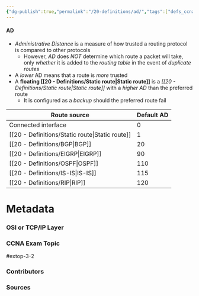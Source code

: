 ```yaml
---
{"dg-publish":true,"permalink":"/20-definitions/ad/","tags":["defs_ccna"]}
---
```


#### AD
- *Administrative Distance* is a measure of how trusted a routing protocol is compared to other protocols
	- However, *AD* does *NOT* determine which route a packet will take, only *whether* it is added to the *routing table* in the event of *duplicate routes*
- A *lower* AD means that a route is *more* trusted
- A **floating [[20 - Definitions/Static route\|Static route]]** is a *[[20 - Definitions/Static route\|Static route]]* with a *higher AD* than the preferred route
	- It is configured as a *backup* should the preferred route fail


| Route source        | Default AD |
| ------------------- | ---------- |
| Connected interface | 0          |
| [[20 - Definitions/Static route\|Static route]]    | 1          |
| [[20 - Definitions/BGP\|BGP]]             | 20         |
| [[20 - Definitions/EIGRP\|EIGRP]]           | 90         |
| [[20 - Definitions/OSPF\|OSPF]]            | 110        |
| [[20 - Definitions/IS-IS\|IS-IS]]           | 115        |
| [[20 - Definitions/RIP\|RIP]]             | 120        |


# Metadata
### OSI or TCP/IP Layer

### CCNA Exam Topic
#extop-3-2 
### Contributors

### Sources



